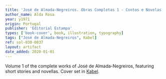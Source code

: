 ```yaml
---
title: 'José de Almada-Negreiros. Obras Completas 1 - Contos e Novelas'
author_name: Alda Rosa
year: y1971
origin: Portugal
publisher: 'Editorial Estampa'
types: ['book-cover', book, illustration, typography]
tags: ["José de Almada-Negreiros", Kabel]
ref: sol-030-0037
layout: artifact
date_added: 2020-01-01
---
```

Volume 1 of the complete works of José de Almada-Negreiros, featuring short stories and novellas. Cover set in <a class="text-cat-link publisher" href="/tags/Kabel/">Kabel</a>.
